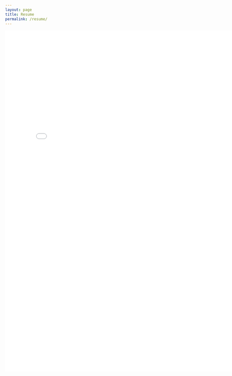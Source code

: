 ```yaml
---
layout: page
title: Resume
permalink: /resume/
---
```


<div class="inner-container">
	<center>
		<div class="resume">
			<embed src="{{site.url}}/assets/Resume.pdf" width="800px" height="1100px" />
		</div>
	</center>
</div>